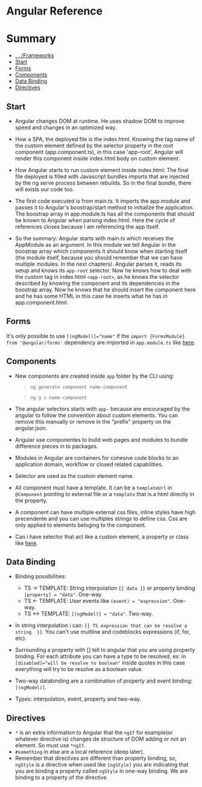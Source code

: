 # Angular Reference

# Summary

- [. . /Frameworks](../frameworks.md)
- [Start](#start)
- [Forms](#forms)
- [Components](#components)
- [Data Binding](#data-binding)
- [Directives](#directives)


## Start
- Angular changes DOM at runtime. He uses shadow DOM to improve speed and changes in an optimized way.
  
- How a SPA, the deployed file is the index.html. Knowing the tag name of the custom element defined by the selector property in the root component (app.component.ts), in this case 'app-root', Angular will render this component inside index.html body on <app-root> custom element.
  
- How Angular starts to run custom element <app-root> inside index.html:
The final file deployed is filled with Javascript bundles imports that are injected by the ng serve process between rebuilds. So in the final bundle, there will exists our code too.

- The first code executed is from main.ts. It imports the app.module and passes it to Angular's boostrap/start method to initialize the application. The boostrap array in app.module.ts has all the components that should be known to Angular when parsing index.html. Here the cycle of references closes because I am referencing the app itself.

- So the summary: Angular starts with main.ts which receives the AppModule as an argument. In this module we tell Angular in the boostrap array which components it should know when starting itself (the module itself, because you should remember that we can have multiple modules. In the next chapters). Angular parses it, reads its setup and knows its ``app-root`` selector. Now he knows how to deal with the custom tag in index.html ``<app-root>``, as he knows the selector described by knowing the component and its dependencies in the boostrap array. Now he knows that he should insert the component here and he has some HTML in this case he inserts what he has in app.component.html.

## Forms

It's only possible to use ``[(ngModel)]="name"`` if the ``import {FormsModule} from '@angular/forms'`` dependency are imported in ``app.module.ts`` like [here](first-app/src/app/app.module.ts).

## Components
- New components are created inside ``app`` folder by the CLI using:  
  > ``ng generate component name-component`` 
  
  > ``ng g c name-component``
- The angular selectors starts with ``app-`` because are encouraged by the angular to follow the convention about custom elements. You can remove this manually or remove in the "prefix" property on the angular.json.
- Angular use componentes to build web pages and modules to bundle difference pieces in to packages.
- Modules in Angular are containers for cohesive code blocks to an application domain, workflow or closed related capabilities. 
- Selector are used as the custom element name. 
- All component must have a template. It can be a ``templateUrl`` in ``@Component`` pointing to external file or a ``template`` that is a html directly in the property.
- A component can have multiple external css files, inline styles have high precendente and you can use multiples strings to define css. Css are only applied to elements beloging to the component.
- Can i have selector that act like a custom element, a property or class like [here](first-app/src/app/servers/servers.component.ts).

## Data Binding
- Binding possibilities:
  - TS -> TEMPLATE: String interpolation ``{{ data }}`` or property binding ``[property] = "data"``. One-way. 
  - TS <- TEMPLATE: User events like ``(event) = "expression"``. One-way.
  - TS <-> TEMPLATE: ``[(ngModel)] = "data"``. Two-way.

- In string interpolation i can: ``{{ TS expression that can be resolve a string  }}``. You can't use multline and codeblocks expressions (if, for, etc).
- Surrounding a property with [] tell to angular that you are using property binding. For each attribute you can have a type to be resolved,  ex: in ``[disabled]="will be resolve to boolean"`` inside quotes in this case everything will try to be resolve as a boolean value.
- Two-way databinding are a combination of property and event binding: ``[(ngModel)]``.
- Types: interpolation, event, property and two-way.


## Directives
 - ``*`` is an extra information to Angular that the ``ngIf`` for example(or whatever directive is) changes de structure of DOM adding or not an element. So must use ``*ngIf``.
 - ``#something`` in else are a local reference (deep later).
 - Remember that directives are different than property binding, so, ``ngStyle`` is a directive when used like ``[ngStyle]`` you are indicating that you are binding a property called ``ngStyle`` in one-way binding. We are binding to a property of the directive.